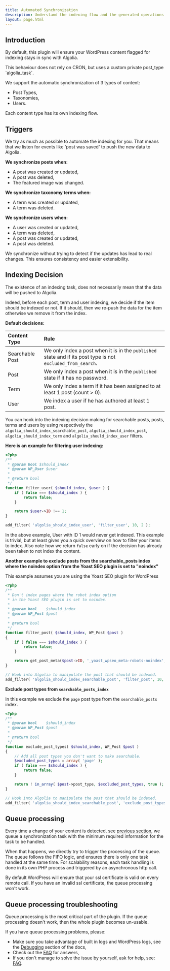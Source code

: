 ```yaml
---
title: Automated Synchronization
description: Understand the indexing flow and the generated operations.
layout: page.html
---
```


## Introduction

By default, this plugin will ensure your WordPress content flagged for indexing stays in sync with Algolia.

<div class="alert alert-info">This behaviour does not rely on CRON, but uses a custom private post_type `algolia_task`. </div>

We support the automatic synchronization of 3 types of content:
- Post Types,
- Taxonomies,
- Users.

Each content type has its own indexing flow.

## Triggers

We try as much as possible to automate the indexing for you. That means that we listen for events like 'post was saved' to push the new data to Algolia.

**We synchronize posts when:**
- A post was created or updated,
- A post was deleted,
- The featured image was changed.

**We synchronize taxonomy terms when:**
- A term was created or updated,
- A term was deleted.

**We synchronize users when:**
- A user was created or updated,
- A term was deleted,
- A post was created or updated,
- A post was deleted.

<div class="alert alert-warning">We synchronize without trying to detect if the updates has lead to real changes. This ensures consistency and easier extensibility.</div>

## Indexing Decision

The existence of an indexing task, does not necessarily mean that the data will be pushed to Algolia.

Indeed, before each post, term and user indexing, we decide if the item should be indexed or not. If it should, then we re-push the data for the item otherwise we remove it from the index.

**Default decisions:**

| Content Type    | Rule                                                                                                         |
|:----------------|:-------------------------------------------------------------------------------------------------------------|
| Searchable Post | We only index a post when it is in the `published` state and if its post type is not `excluded_from_search`. |
| Post            | We only index a post when it is in the `published` state if it has no password.                              |
| Term            | We only index a term if it has been assigned to at least 1 post (count > 0).                                 |
| User            | We index a user if he has authored at least 1 post.                                                          |

You can hook into the indexing decision making for searchable posts, posts, terms and users by using respectively the `algolia_should_index_searchable_post`, `algolia_should_index_post`, `algolia_should_index_term` and `algolia_should_index_user` filters.

**Here is an example for filtering user indexing:**

```php
<?php
/**
 * @param bool $should_index
 * @param WP_User $user
 *
 * @return bool
 */
function filter_user( $should_index, $user ) {
	if ( false === $should_index ) {
		return false;
	}

	return $user->ID !== 1;
}

add_filter( 'algolia_should_index_user', 'filter_user', 10, 2 );
```

In the above example, User with ID 1 would never get indexed. This example is trivial, but at least gives you a quick overview on how to filter your items to index.
Also note how we return `false` early on if the decision has already been taken to not index the content.

**Another example to exclude posts from the searchable_posts index where the noindex option from the Yoast SEO plugin is set to "noindex"**

<div class="alert alert-warning">This example assumes you are using the Yoast SEO plugin for WordPress</div>

```php
<?php
/**
 * Don't index pages where the robot index option
 * in the Yoast SEO plugin is set to noindex.
 *
 * @param bool    $should_index
 * @param WP_Post $post
 *
 * @return bool
 */
function filter_post( $should_index, WP_Post $post )
{
    if ( false === $should_index ) {
        return false;
    }

    return get_post_meta($post->ID, '_yoast_wpseo_meta-robots-noindex', true) == 1 ? false : true;
}

// Hook into Algolia to manipulate the post that should be indexed.
add_filter( 'algolia_should_index_searchable_post', 'filter_post', 10, 2 );
```

**Exclude post types from `searchable_posts_index`**

In this example we exclude the `page` post type from the `searchable_posts` index.

```php
<?php
/**
 * @param bool    $should_index
 * @param WP_Post $post
 *
 * @return bool
 */
function exclude_post_types( $should_index, WP_Post $post )
{
    // Add all post types you don't want to make searchable.
    $excluded_post_types = array( 'page' );
    if ( false === $should_index ) {
        return false;
    }

    return ! in_array( $post->post_type, $excluded_post_types, true );
}

// Hook into Algolia to manipulate the post that should be indexed.
add_filter( 'algolia_should_index_searchable_post', 'exclude_post_types', 10, 2 );
```



## Queue processing

Every time a change of your content is detected, see [previous section](#triggers), we queue a synchronization task with the minimum required information for the task to be handled.

When that happens, we directly try to trigger the processing of the queue. The queue follows the FIFO logic, and ensures there is only one task handled at the same time. For scalability reasons, each task handling is done in its own PHP process and triggered by an asynchronous http call.

<div class="alert alert-warning">By default WordPress will ensure that your ssl certificate is valid on every remote call. If you have an invalid ssl certificate, the queue processing won't work.</div>

## Queue processing troubleshooting

Queue processing is the most critical part of the plugin. If the queue processing doesn't work, then the whole plugin becomes un-usable.

If you have queue processing problems, please:
- Make sure you take advantage of built in logs and WordPress logs, see the [Debugging](logs.html) section of the docs,
- Check out the [FAQ](frequently-asked-questions.html) for answers,
- If you don't manage to solve the issue by yourself, ask for help, see: [FAQ](frequently-asked-questions.html).
